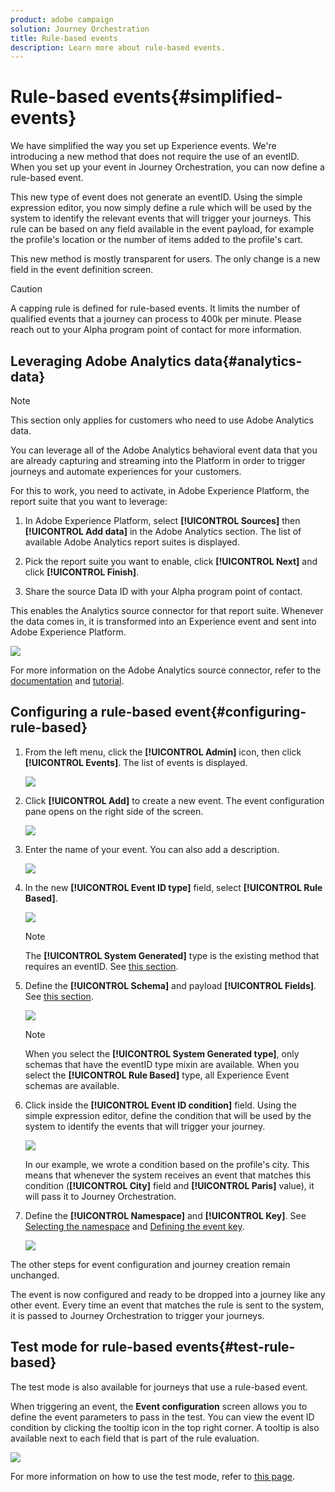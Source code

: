 ```yaml
---
product: adobe campaign
solution: Journey Orchestration
title: Rule-based events
description: Learn more about rule-based events.
---
```


# Rule-based events{#simplified-events}

We have simplified the way you set up Experience events. We're introducing a new method that does not require the use of an eventID. When you set up your event in Journey Orchestration, you can now define a rule-based event.

This new type of event does not generate an eventID. Using the simple expression editor, you now simply define a rule which will be used by the system to identify the relevant events that will trigger your journeys. This rule can be based on any field available in the event payload, for example the profile's location or the number of items added to the profile's cart.

This new method is mostly transparent for users. The only change is a new field in the event definition screen.

>[!CAUTION]
>
>A capping rule is defined for rule-based events. It limits the number of qualified events that a journey can process to 400k per minute. Please reach out to your Alpha program point of contact for more information.

## Leveraging Adobe Analytics data{#analytics-data}

>[!NOTE]
>
>This section only applies for customers who need to use Adobe Analytics data.

You can leverage all of the Adobe Analytics behavioral event data that you are already capturing and streaming into the Platform in order to trigger journeys and automate experiences for your customers.

For this to work, you need to activate, in Adobe Experience Platform, the report suite that you want to leverage:

1. In Adobe Experience Platform, select **[!UICONTROL Sources]** then **[!UICONTROL Add data]** in the Adobe Analytics section. The list of available Adobe Analytics report suites is displayed.

1. Pick the report suite you want to enable, click **[!UICONTROL Next]** and click **[!UICONTROL Finish]**. 

1. Share the source Data ID with your Alpha program point of contact. 

This enables the Analytics source connector for that report suite. Whenever the data comes in, it is transformed into an Experience event and sent into Adobe Experience Platform. 

![](../assets/alpha-event9.png)

For more information on the Adobe Analytics source connector, refer to the [documentation](https://docs.adobe.com/help/en/experience-platform/sources/connectors/adobe-applications/analytics.html) and [tutorial](https://docs.adobe.com/content/help/en/experience-platform/sources/ui-tutorials/create/adobe-applications/analytics.html).

## Configuring a rule-based event{#configuring-rule-based}

1. From the left menu, click the **[!UICONTROL Admin]** icon, then click **[!UICONTROL Events]**. The list of events is displayed. 

   ![](../assets/alpha-event1.png)

1. Click **[!UICONTROL Add]** to create a new event. The event configuration pane opens on the right side of the screen.

   ![](../assets/alpha-event2.png)

1. Enter the name of your event. You can also add a description.

   ![](../assets/alpha-event3.png)

1. In the new **[!UICONTROL Event ID type]** field, select **[!UICONTROL Rule Based]**. 

   ![](../assets/alpha-event4.png)

   >[!NOTE]
   >
   >The **[!UICONTROL System Generated]** type is the existing method that requires an eventID. See [this section](../event/about-events.md).

1. Define the **[!UICONTROL Schema]** and payload **[!UICONTROL Fields]**. See [this section](../event/defining-the-payload-fields.md).

   ![](../assets/alpha-event5.png)

   >[!NOTE]
   >
   >When you select the **[!UICONTROL System Generated type]**, only schemas that have the eventID type mixin are available. When you select the **[!UICONTROL Rule Based]** type, all Experience Event schemas are available.

1. Click inside the **[!UICONTROL Event ID condition]** field. Using the simple expression editor, define the condition that will be used by the system to identify the events that will trigger your journey.

   ![](../assets/alpha-event6.png)

   In our example, we wrote a condition based on the profile's city. This means that whenever the system receives an event that matches this condition (**[!UICONTROL City]** field and **[!UICONTROL Paris]** value), it will pass it to Journey Orchestration.

1. Define the **[!UICONTROL Namespace]** and **[!UICONTROL Key]**. See [Selecting the namespace](../event/selecting-the-namespace.md) and [Defining the event key](../event/defining-the-event-key.md).

   ![](../assets/alpha-event7.png)

The other steps for event configuration and journey creation remain unchanged. 

The event is now configured and ready to be dropped into a journey like any other event. Every time an event that matches the rule is sent to the system, it is passed to Journey Orchestration to trigger your journeys.  

## Test mode for rule-based events{#test-rule-based}

The test mode is also available for journeys that use a rule-based event.

When triggering an event, the **Event configuration** screen allows you to define the event parameters to pass in the test. You can view the event ID condition by clicking the tooltip icon in the top right corner. A tooltip is also available next to each field that is part of the rule evaluation.

![](../assets/alpha-event8.png)

For more information on how to use the test mode, refer to [this page](../building-journeys/testing-the-journey.md).
